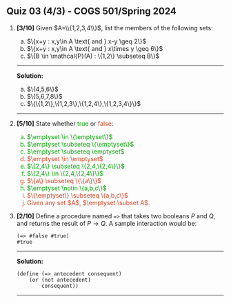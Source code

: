 <style>
.green {
    color: #00a400;
    }
.red {
    color: #d14220;
    }
</style>

Quiz 03 (4/3) - COGS 501/Spring 2024
------------------------------------

1. **[3/10]** Given $A=\\{1,2,3,4\\}$, list the members of the following sets: 

   <ol type='a'>
        <li>$\{x+y : x,y\in A \text{ and } x-y \geq 2\}$ </li>
        <li>$\{x+y : x,y\in A \text{ and } x\times y \geq 6\}$</li>
        <li>$\{B \in \mathcal{P}(A) : \{1,2\} \subseteq B\}$</li>
   </ol>

   ---

   **Solution:**

   <ol type='a'>
   <li>$\{4,5,6\}$ </li>
   <li>$\{5,6,7,8\}$</li>
   <li>$\{\{1,2\},\{1,2,3\},\{1,2,4\},\{1,2,3,4\}\}$</li>
   </ol>


   ---

1. **[5/10]** State whether <span class=green>true</span> or <span class=red>false</span>:


    <ol type='a'>
        <li class=green>$\emptyset \in \{\emptyset\}$</li>
        <li class=green>$\emptyset \subseteq \{\emptyset\}$</li>
        <li class=green>$\emptyset \subseteq \emptyset$</li>
        <li class=red>$\emptyset \in \emptyset$</li>
        <li class=green>$\{2,4\} \subseteq \{2,4,\{2,4\}\}$</li>
        <li class=green>$\{2,4\} \in \{2,4,\{2,4\}\}$</li>
        <li class=red>$\{a\} \subseteq \{\{a\}\}$</li>
        <li class=green>$\emptyset \notin \{a,b,c\}$</li>
        <li class=red>$\{\emptyset\} \subseteq \{a,b,c\}$</li>
        <li class=red>Given any set $A$, $\emptyset \subset A$.</li>
    </ol>

1. **[2/10]** Define a procedure named `=>` that takes two booleans $P$ and $Q$, and returns
   the result of $P\rightarrow Q$. A sample interaction would be:

    ```racket
    (=> #false #true)
    #true
    ```

    ---

    **Solution:**

    ```racket
    (define (=> antecedent consequent)
        (or (not antecedent)
            consequent))
    ```

    ---

